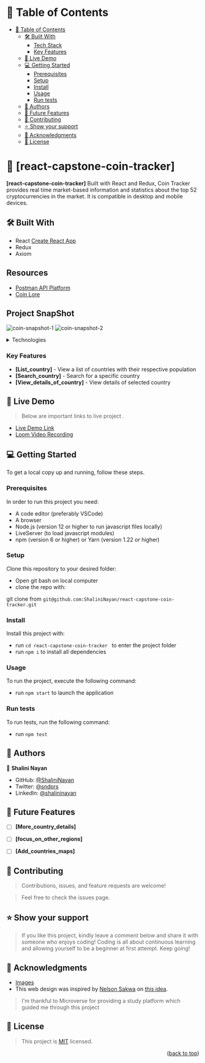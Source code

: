 <!-- TABLE OF CONTENTS -->

# 📗 Table of Contents

- [📗 Table of Contents](#-table-of-contents)
  - [🛠 Built With ](#-built-with-)
    - [Tech Stack ](#tech-stack-)
    - [Key Features ](#key-features-)
  - [🚀 Live Demo ](#-live-demo-)
  - [💻 Getting Started ](#-getting-started-)
    - [Prerequisites](#prerequisites)
    - [Setup](#setup)
    - [Install](#install)
    - [Usage](#usage)
    - [Run tests](#run-tests)
  - [👥 Authors ](#-authors-)
  - [🔭 Future Features ](#-future-features-)
  - [🤝 Contributing ](#-contributing-)
  - [⭐️ Show your support ](#️-show-your-support-)
  - [🙏 Acknowledgments ](#-acknowledgments-)
  - [📝 License ](#-license-)

<!-- PROJECT DESCRIPTION -->

# 📖 [react-capstone-coin-tracker] <a name="about-project"></a>

**[react-capstone-coin-tracker]** Built with React and Redux, Coin Tracker provides real time market-based information and statistics about the top 52 cryptocurrencies in the market. It is compatible in desktop and mobile devices.

## 🛠 Built With <a name="built-with"></a>
- React [Create React App](https://github.com/facebook/create-react-app)
- Redux 
- Axiom 

## Resources
- [Postman API Platform](https://www.postman.com/)
- [Coin Lore](https://www.coinlore.com/cryptocurrency-data-api)

## Project SnapShot
![coin-snapshot-1](https://user-images.githubusercontent.com/40334904/190860012-0b4df138-e994-4698-9c2e-31b86a6e70c7.png)
![coin-snapshot-2](https://user-images.githubusercontent.com/40334904/190860076-c49ca487-5f18-4141-92c2-e19728856927.png)


<details>
<summary>Technologies</summary>
  <ul>
    <li><a href="https://create-react-app.dev">React</a></li>
    <li><a href="https://redux.js.org/">Redux</a></li>
    <li><a href="https://axios-http.com/">Axios</a></li>    
  </ul>
</details>

<!-- Features -->

### Key Features <a name="key-features"></a>


- **[List_country]** - View a list of countries with their respective population
- **[Search_country]** - Search for a specific country
- **[View_details_of_country]** - View details of selected country

<!-- LIVE DEMO -->

## 🚀 Live Demo <a name="live-demo"></a>
> Below are important links to live project .
- [Live Demo Link](https://cointracker-smct.onrender.com)
- [Loom Video Recording](https://www.loom.com/share/0aae677513954484ba479aed88a1fb37?sid=ca4b12ee-8655-423f-83ad-b1dfd9996418)


<!-- GETTING STARTED -->

## 💻 Getting Started <a name="getting-started"></a>

To get a local copy up and running, follow these steps.

### Prerequisites

In order to run this project you need:
- A code editor (preferably VSCode)
- A browser
- Node.js (version 12 or higher to run javascript files locally)
- LiveServer (to load javascript modules)
- npm (version 6 or higher) or Yarn (version 1.22 or higher)


### Setup
Clone this repository to your desired folder:

- Open git bash on local computer
- clone the repo with: 

git clone from ```git@github.com:ShaliniNayan/react-capstone-coin-tracker.git```

### Install

Install this project with:

- run ```cd react-capstone-coin-tracker ``` to enter the project folder
- run ```npm i``` to install all dependencies



### Usage

To run the project, execute the following command:

- run ```npm start``` to launch the application


### Run tests

To run tests, run the following command:

- run ```npm test```



<!-- AUTHORS -->

## 👥 Authors <a name="authors"></a>

👤 **Shalini Nayan**

- GitHub: [@ShaliniNayan](https://github.com/ShaliniNayan)
- Twitter: [@sndprs](https://twitter.com/sndprs)
- LinkedIn: [@shalininayan](https://www.linkedin.com/in/shalininayan/)

<!-- FUTURE FEATURES -->

## 🔭 Future Features <a name="future-features"></a>

- [ ] **[More_country_details]**
- [ ] **[focus_on_other_regions]**
- [ ] **[Add_countries_maps]**


<!-- CONTRIBUTING -->

## 🤝 Contributing <a name="contributing"></a>

> Contributions, issues, and feature requests are welcome!

> Feel free to check the issues page.


<!-- SUPPORT -->

## ⭐️ Show your support <a name="support"></a>

> If you like this project, kindly leave a comment below and share it with someone who enjoys coding! Coding is all about continuous learning and allowing yourself to be a beginner at first attempt. Keep going! 


<!-- ACKNOWLEDGEMENTS -->

## 🙏 Acknowledgments <a name="acknowledgements"></a>

- [Images](https://www.shutterstock.com/discover/on-demand-image-0722?c3apidt=p15782295645&gclid=CjwKCAjw4JWZBhApEiwAtJUN0DgoXFYUDHD2f7f1dGWlDZXyhzWS0Wo9WJ4Dc8lt2NbQm3KofqfCThoCLoYQAvD_BwE&gclsrc=aw.ds&kw=shutterstock)
- This web design was inspired by [Nelson Sakwa](https://www.behance.net/sakwadesignstudio)
on [this idea](https://www.behance.net/gallery/31579789/Ballhead-App-(Free-PSDs)).

> I'm thankful to Microverse for providing a study platform which guided me through this project


<!-- LICENSE -->

## 📝 License <a name="license"></a>

> This project is [MIT](./LICENSE) licensed.

<p align="right">(<a href="#readme-top">back to top</a>)</p>
